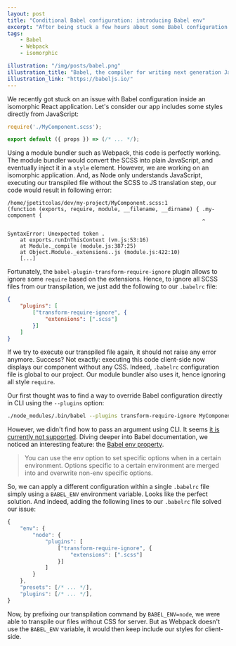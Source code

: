 ```yaml
---
layout: post
title: "Conditional Babel configuration: introducing Babel env"
excerpt: "After being stuck a few hours about some Babel configuration issues within an isomorphic app, we finally discovered the Babel `env` property. It allows to apply a kind of conditional configuration depending of a given environment variable."
tags:
    - Babel
    - Webpack
    - isomorphic

illustration: "/img/posts/babel.png"
illustration_title: "Babel, the compiler for writing next generation JavaScript"
illustration_link: "https://babeljs.io/"
---
```


We recently got stuck on an issue with Babel configuration inside an isomorphic React application. Let's consider our app includes some styles directly from JavaScript:

``` js
require('./MyComponent.scss');

export default ({ props }) => (/* ... */);
```

Using a module bundler such as Webpack, this code is perfectly working. The module bundler would convert the SCSS into plain JavaScript, and eventually inject it in a `style` element. However, we are working on an isomorphic application. And, as Node only understands JavaScript, executing our transpiled file without the SCSS to JS translation step, our code would result in following error:

```
/home/jpetitcolas/dev/my-project/MyComponent.scss:1
(function (exports, require, module, __filename, __dirname) { .my-component {
                                                              ^

SyntaxError: Unexpected token .
    at exports.runInThisContext (vm.js:53:16)
    at Module._compile (module.js:387:25)
    at Object.Module._extensions..js (module.js:422:10)
    [...]
```

Fortunately, the `babel-plugin-transform-require-ignore` plugin allows to ignore some `require` based on the extensions. Hence, to ignore all SCSS files from our transpilation, we just add the following to our `.babelrc` file:

``` json
{
    "plugins": [
        ["transform-require-ignore", {
            "extensions": [".scss"]
        }]
    ]
}
```

If we try to execute our transpiled file again, it should not raise any error anymore. Success? Not exactly: executing this code client-side now displays our component without any CSS. Indeed, `.babelrc` configuration file is global to our project. Our module bundler also uses it, hence ignoring all style `require`.

Our first thought was to find a way to override Babel configuration directly in CLI using the `--plugins` option:

``` sh
./node_modules/.bin/babel --plugins transform-require-ignore MyComponent.js
```

However, we didn't find how to pass an argument using CLI. It seems [it is currently not supported](https://github.com/babel/babel/issues/4344). Diving deeper into Babel documentation, we noticed an interesting feature: the [Babel env property](https://babeljs.io/docs/usage/babelrc/#env-option).

> You can use the env option to set specific options when in a certain environment. Options specific to a certain environment are merged into and overwrite non-env specific options.

So, we can apply a different configuration within a single `.babelrc` file simply using a `BABEL_ENV` environment variable. Looks like the perfect solution. And indeed, adding the following lines to our `.babelrc` file solved our issue:

``` js
{
    "env": {
        "node": {
            "plugins": [
                ["transform-require-ignore", {
                    "extensions": [".scss"]
                }]
            ]
        }
    },
    "presets": [/* ... */],
    "plugins": [/* ... */],
}
```

Now, by prefixing our transpilation command by `BABEL_ENV=node`, we were able to transpile our files without CSS for server. But as Webpack doesn't use the `BABEL_ENV` variable, it would then keep include our styles for client-side.
